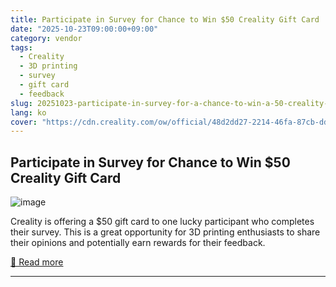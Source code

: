 ```yaml
---
title: Participate in Survey for Chance to Win $50 Creality Gift Card
date: "2025-10-23T09:00:00+09:00"
category: vendor
tags:
  - Creality
  - 3D printing
  - survey
  - gift card
  - feedback
slug: 20251023-participate-in-survey-for-a-chance-to-win-a-50-creality-gift-card
lang: ko
cover: "https://cdn.creality.com/ow/official/48d2dd27-2214-46fa-87cb-ddfeac362d49.png"
---
```


## Participate in Survey for Chance to Win $50 Creality Gift Card
![image](https://cdn.creality.com/ow/official/48d2dd27-2214-46fa-87cb-ddfeac362d49.png)

Creality is offering a $50 gift card to one lucky participant who completes their survey. This is a great opportunity for 3D printing enthusiasts to share their opinions and potentially earn rewards for their feedback.

[🔗 Read more](https://www.creality.com/blog/join-our-3d-printing-survey)

---